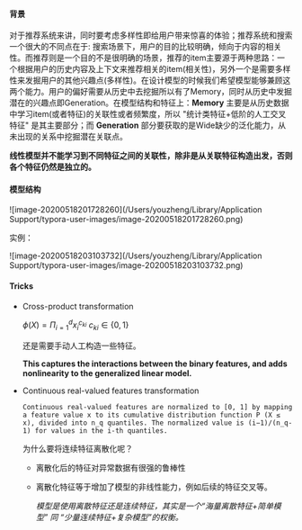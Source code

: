 #### 背景

对于推荐系统来讲，同时要考虑多样性即给用户带来惊喜的体验；推荐系统和搜索一个很大的不同点在于: 搜索场景下，用户的目的比较明确，倾向于内容的相关性。而推荐则是一个目的不是很明确的场景，推荐的item主要源于两种思路：一个根据用户的历史内容及上下文来推荐相关的item(相关性)，另外一个是需要多样性来发掘用户的其他兴趣点(多样性)。在设计模型的时候我们希望模型能够兼顾这两个能力。用户的偏好需要从历史中去挖掘所以有了Memory，同时从历史中发掘潜在的兴趣点即Generation。在模型结构和特征上：**Memory** 主要是从历史数据中学习item(或者特征)的关联性或者频繁度，所以 "统计类特征+低阶的人工交叉特征" 是其主要部分；而 **Generation** 部分要获取的是Wide缺少的泛化能力，从未出现的关系中挖掘潜在关联点。

**线性模型并不能学习到不同特征之间的关联性，除非是从关联特征构造出发，否则各个特征仍然是独立的。**



#### 模型结构

![image-20200518201728260](/Users/youzheng/Library/Application Support/typora-user-images/image-20200518201728260.png)

实例：

![image-20200518203103732](/Users/youzheng/Library/Application Support/typora-user-images/image-20200518203103732.png)

#### Tricks

- Cross-product  transformation

  $\phi(X)=\Pi_{i=1}^dx_{i}^{c_{ki}}$  $c_{ki} \in\{0,1\}$

  还是需要手动人工构造一些特征。

  **This captures the interactions between the binary features, and adds nonlinearity to the generalized linear model.**

- Continuous real-valued features transformation

  `Continuous real-valued features are normalized to [0, 1] by mapping a feature value x to its cumulative distribution function P (X ≤ x), divided into n_q quantiles. The normalized value is (i−1)/(n_q-1) for values in the i-th quantiles.`

  为什么要将连续特征离散化呢？

  - 离散化后的特征对异常数据有很强的鲁棒性

  - 离散化特征等于增加了模型的非线性能力，例如后续的特征交叉等。

    *模型是使用离散特征还是连续特征，其实是一个“海量离散特征+简单模型” 同 “少量连续特征+复杂模型”的权衡。*

